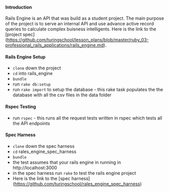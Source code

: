 #### Introduction
Rails Engine is an API that was build as a student project. The main purpose of the project is to serve an internal API and use advance active record queries to calculate complex buisness intelligents. Here is the link to the [project spec] (https://github.com/turingschool/lesson_plans/blob/master/ruby_03-professional_rails_applications/rails_engine.md).

#### Rails Engine Setup
* `clone` down the project
* `cd` into rails_engine 
* `bundle`
* run `rake db:setup`
* run `rake import` to setup the database - this rake task populates the the database with all the csv files in the data folder

#### Rspec Testing
* run `rspec` - this runs all the request tests written in rspec which tests all the API endpoints

#### Spec Harness
* `clone` down the spec harness 
* `cd` rales_engine_spec_harness
* `bundle`
* the test assumes that your rails engine in running in http://localhost:3000
* in the spec harness run `rake` to test the rails engine project
* Here is the link to the [spec harness] (https://github.com/turingschool/rales_engine_spec_harness)
